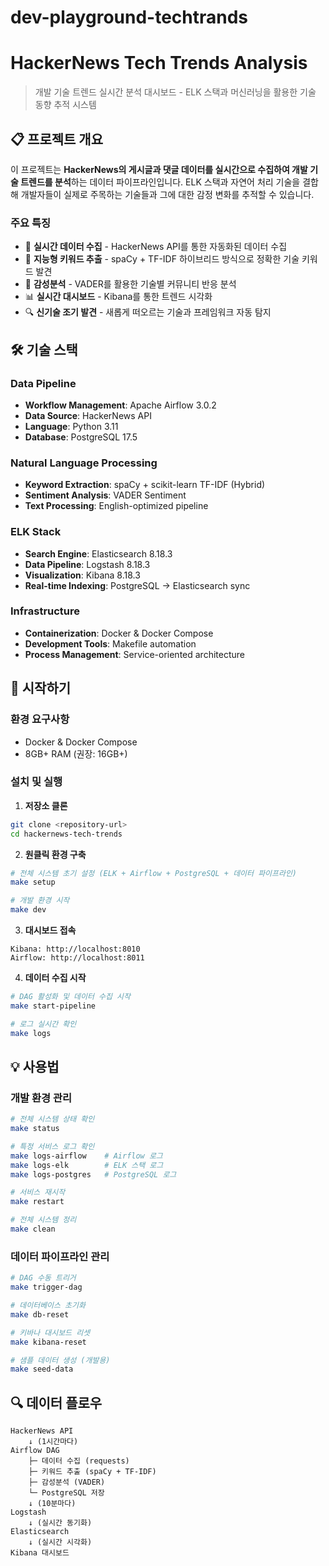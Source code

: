 # dev-playground-techtrands

# HackerNews Tech Trends Analysis
> 개발 기술 트렌드 실시간 분석 대시보드 - ELK 스택과 머신러닝을 활용한 기술 동향 추적 시스템

## 📋 프로젝트 개요

이 프로젝트는 **HackerNews의 게시글과 댓글 데이터를 실시간으로 수집하여 개발 기술 트렌드를 분석**하는 데이터 파이프라인입니다. 
ELK 스택과 자연어 처리 기술을 결합해 개발자들이 실제로 주목하는 기술들과 그에 대한 감정 변화를 추적할 수 있습니다.

### 주요 특징

- 🔄 **실시간 데이터 수집** - HackerNews API를 통한 자동화된 데이터 수집
- 🧠 **지능형 키워드 추출** - spaCy + TF-IDF 하이브리드 방식으로 정확한 기술 키워드 발견
- 💭 **감성분석** - VADER를 활용한 기술별 커뮤니티 반응 분석
- 📊 **실시간 대시보드** - Kibana를 통한 트렌드 시각화
- 🔍 **신기술 조기 발견** - 새롭게 떠오르는 기술과 프레임워크 자동 탐지

## 🛠 기술 스택

### Data Pipeline
- **Workflow Management**: Apache Airflow 3.0.2
- **Data Source**: HackerNews API
- **Language**: Python 3.11
- **Database**: PostgreSQL 17.5

### Natural Language Processing
- **Keyword Extraction**: spaCy + scikit-learn TF-IDF (Hybrid)
- **Sentiment Analysis**: VADER Sentiment
- **Text Processing**: English-optimized pipeline

### ELK Stack
- **Search Engine**: Elasticsearch 8.18.3
- **Data Pipeline**: Logstash 8.18.3
- **Visualization**: Kibana 8.18.3
- **Real-time Indexing**: PostgreSQL → Elasticsearch sync

### Infrastructure
- **Containerization**: Docker & Docker Compose
- **Development Tools**: Makefile automation
- **Process Management**: Service-oriented architecture

## 🚀 시작하기

### 환경 요구사항
- Docker & Docker Compose
- 8GB+ RAM (권장: 16GB+)

### 설치 및 실행

1. **저장소 클론**
```bash
git clone <repository-url>
cd hackernews-tech-trends
```

2. **원클릭 환경 구축**
```bash
# 전체 시스템 초기 설정 (ELK + Airflow + PostgreSQL + 데이터 파이프라인)
make setup

# 개발 환경 시작
make dev
```

3. **대시보드 접속**
```
Kibana: http://localhost:8010
Airflow: http://localhost:8011
```

4. **데이터 수집 시작**
```bash
# DAG 활성화 및 데이터 수집 시작
make start-pipeline

# 로그 실시간 확인
make logs
```

## 💡 사용법

### 개발 환경 관리
```bash
# 전체 시스템 상태 확인
make status

# 특정 서비스 로그 확인
make logs-airflow    # Airflow 로그
make logs-elk        # ELK 스택 로그
make logs-postgres   # PostgreSQL 로그

# 서비스 재시작
make restart

# 전체 시스템 정리
make clean
```

### 데이터 파이프라인 관리
```bash
# DAG 수동 트리거
make trigger-dag

# 데이터베이스 초기화
make db-reset

# 키바나 대시보드 리셋
make kibana-reset

# 샘플 데이터 생성 (개발용)
make seed-data
```

## 🔍 데이터 플로우

```
HackerNews API
    ↓ (1시간마다)
Airflow DAG
    ├─ 데이터 수집 (requests)
    ├─ 키워드 추출 (spaCy + TF-IDF)
    ├─ 감성분석 (VADER)
    └─ PostgreSQL 저장
    ↓ (10분마다)
Logstash
    ↓ (실시간 동기화)
Elasticsearch
    ↓ (실시간 시각화)
Kibana 대시보드
```
